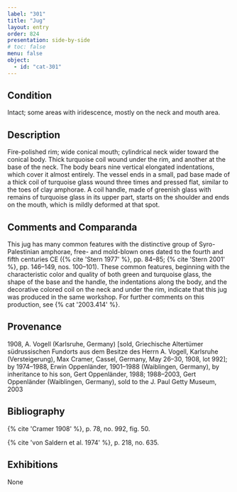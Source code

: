 ```yaml
---
label: "301"
title: "Jug"
layout: entry
order: 824
presentation: side-by-side
# toc: false
menu: false
object:
  - id: "cat-301"
---
```


## Condition

Intact; some areas with iridescence, mostly on the neck and mouth area.

## Description

Fire-polished rim; wide conical mouth; cylindrical neck wider toward the conical body. Thick turquoise coil wound under the rim, and another at the base of the neck. The body bears nine vertical elongated indentations, which cover it almost entirely. The vessel ends in a small, pad base made of a thick coil of turquoise glass wound three times and pressed flat, similar to the toes of clay amphorae. A coil handle, made of greenish glass with remains of turquoise glass in its upper part, starts on the shoulder and ends on the mouth, which is mildly deformed at that spot.

## Comments and Comparanda

This jug has many common features with the distinctive group of Syro-Palestinian amphorae, free- and mold-blown ones dated to the fourth and fifth centuries CE ({% cite 'Stern 1977' %}, pp. 84–85; {% cite 'Stern 2001' %}, pp. 146–149, nos. 100–101). These common features, beginning with the characteristic color and quality of both green and turquoise glass, the shape of the base and the handle, the indentations along the body, and the decorative colored coil on the neck and under the rim, indicate that this jug was produced in the same workshop. For further comments on this production, see {% cat '2003.414' %}.

## Provenance

1908, A. Vogell (Karlsruhe, Germany) [sold, Griechische Altertümer südrussischen Fundorts aus dem Besitze des Herrn A. Vogell, Karlsruhe (Versteigerung), Max Cramer, Cassel, Germany, May 26–30, 1908, lot 992]; by 1974–1988, Erwin Oppenländer, 1901–1988 (Waiblingen, Germany), by inheritance to his son, Gert Oppenländer, 1988; 1988–2003, Gert Oppenländer (Waiblingen, Germany), sold to the J. Paul Getty Museum, 2003

## Bibliography

{% cite 'Cramer 1908' %}, p. 78, no. 992, fig. 50.

{% cite 'von Saldern et al. 1974' %}, p. 218, no. 635.

## Exhibitions

None